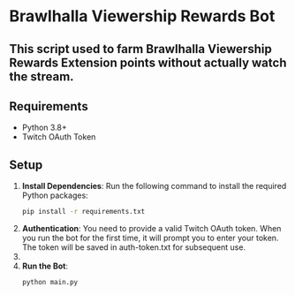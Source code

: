 # Brawlhalla Viewership Rewards Bot

## This script used to farm **Brawlhalla Viewership Rewards Extension** points without actually watch the stream.

## Requirements

- Python 3.8+
- Twitch OAuth Token

## Setup

1. **Install Dependencies**: Run the following command to install the required Python packages:
   ```bash
   pip install -r requirements.txt
   
2. **Authentication**: You need to provide a valid Twitch OAuth token. When you run the bot for the first time, it will prompt you to enter your token. The token will be saved in auth-token.txt for subsequent use.
3. 
4. **Run the Bot**:
     ```bash
     python main.py
